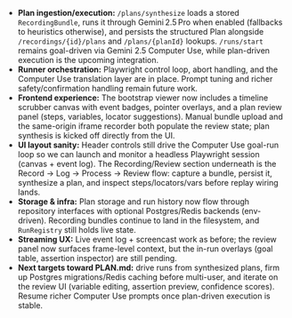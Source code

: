 - **Plan ingestion/execution:** `/plans/synthesize` loads a stored `RecordingBundle`, runs it through Gemini 2.5 Pro when enabled (fallbacks to heuristics otherwise), and persists the structured Plan alongside `/recordings/{id}/plans` and `/plans/{planId}` lookups. `/runs/start` remains goal-driven via Gemini 2.5 Computer Use, while plan-driven execution is the upcoming integration.
- **Runner orchestration:** Playwright control loop, abort handling, and the Computer Use translation layer are in place. Prompt tuning and richer safety/confirmation handling remain future work.
- **Frontend experience:** The bootstrap viewer now includes a timeline scrubber canvas with event badges, pointer overlays, and a plan review panel (steps, variables, locator suggestions). Manual bundle upload and the same-origin iframe recorder both populate the review state; plan synthesis is kicked off directly from the UI.
- **UI layout sanity:** Header controls still drive the Computer Use goal-run loop so we can launch and monitor a headless Playwright session (canvas + event log). The Recording/Review section underneath is the Record → Log → Process → Review flow: capture a bundle, persist it, synthesize a plan, and inspect steps/locators/vars before replay wiring lands.
- **Storage & infra:** Plan storage and run history now flow through repository interfaces with optional Postgres/Redis backends (env-driven). Recording bundles continue to land in the filesystem, and `RunRegistry` still holds live state.
- **Streaming UX:** Live event log + screencast work as before; the review panel now surfaces frame-level context, but the in-run overlays (goal table, assertion inspector) are still pending.
- **Next targets toward PLAN.md:** drive runs from synthesized plans, firm up Postgres migrations/Redis caching before multi-user, and iterate on the review UI (variable editing, assertion preview, confidence scores). Resume richer Computer Use prompts once plan-driven execution is stable.
